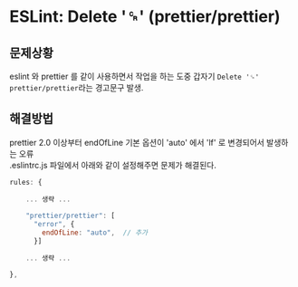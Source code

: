 # ESLint: Delete '␍' (prettier/prettier)

## 문제상황
eslint 와 prettier 를 같이 사용하면서 작업을 하는 도중 갑자기 `Delete '␍' prettier/prettier`라는 경고문구 발생.

## 해결방법
prettier 2.0 이상부터 endOfLine 기본 옵션이 'auto' 에서 'lf' 로 변경되어서 발생하는 오류<br>
.eslintrc.js 파일에서 아래와 같이 설정해주면 문제가 해결된다.

```javascript
rules: {
    
    ... 생략 ...
    
    "prettier/prettier": [
      "error", {
        endOfLine: "auto",  // 추가
      }]
    
    ... 생략 ...

},
```
